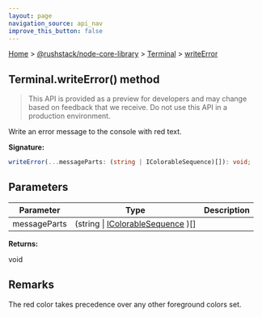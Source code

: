 ```yaml
---
layout: page
navigation_source: api_nav
improve_this_button: false
---
```



[Home](./index.md) &gt; [@rushstack/node-core-library](./node-core-library.md) &gt; [Terminal](./node-core-library.terminal.md) &gt; [writeError](./node-core-library.terminal.writeerror.md)

## Terminal.writeError() method

> This API is provided as a preview for developers and may change based on feedback that we receive. Do not use this API in a production environment.
>

Write an error message to the console with red text.

<b>Signature:</b>

```typescript
writeError(...messageParts: (string | IColorableSequence)[]): void;
```

## Parameters

|  Parameter | Type | Description |
|  --- | --- | --- |
|  messageParts | (string \| [IColorableSequence](./node-core-library.icolorablesequence.md) )\[\] |  |

<b>Returns:</b>

void

## Remarks

The red color takes precedence over any other foreground colors set.
